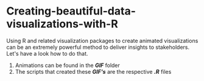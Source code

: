 # Creating-beautiful-data-visualizations-with-R
Using R and related visualization packages to create animated visualizations can be an extremely powerful method to deliver insights to stakeholders. Let's have a look how to do that.

1. Animations can be found in the ___GIF___ folder
2. The scripts that created these ___GIF's___ are the respective ___.R___ files
